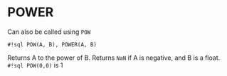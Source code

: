 # POWER

Can also be called using `POW`


`#!sql POW(A, B), POWER(A, B)`

Returns A to the power of B. Returns `NaN` if A is negative,
and B is a float. `#!sql POW(0,0)` is 1

